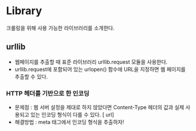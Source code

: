 # Library
 크롤링을 위해 사용 가능한 라이브러리를 소개한다.

 ## urllib
- 웹페이지를 추출할 때 표준 라이브러리 urllib.request 모듈을 사용한다.
- urllib.request에 포함되어 있는 urlopen() 함수에 URL을 지정하면 웹 페이지를 추출할 수 있다.

### HTTP 헤더를 기반으로 한 인코딩
- 문제점 : 웹 서버 설정을 제대로 하지 않았다면 Content-Type 헤더의 값과 실제 사용되고 있는 인코딩 형식이 다를 수 있다. [ url]
- 해결방법 : meta 태그에서 인코딩 형식을 추출하자!

